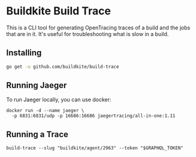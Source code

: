 # Buildkite Build Trace

This is a CLI tool for generating OpenTracing traces of a build and the jobs that are in it. It's useful for troubleshooting what is slow in a build.

## Installing

```bash
go get -u github.com/buildkite/build-trace
```

## Running Jaeger

To run Jaeger locally, you can use docker:

```
docker run -d --name jaeger \
  -p 6831:6831/udp -p 16686:16686 jaegertracing/all-in-one:1.11
```

## Running a Trace

```
build-trace --slug "buildkite/agent/2963" --token "$GRAPHQL_TOKEN"
```
